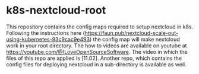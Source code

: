 # k8s-nextcloud-root
This repository contains the config maps required to setup nextcloud in k8s. Following the instructions here (https://faun.pub/nextcloud-scale-out-using-kubernetes-93c9cac9e493) the config map will make nextcloud work in your root directory. The how to videos are available on youtube at https://youtube.com/@ILoveOpenSourceSoftware. The video in which the files of this repo are applied is [11.02]. Another repo, which contains the config files for deploying nextcloud in a sub-directory is available as well.
